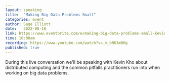 ```yaml
---
layout: speaking
title:  "Making Big Data Problems Small"
categories: event
author: Sage Elliott
date:   2022-08-10
link: https://www.eventbrite.com/e/making-big-data-problems-small-kevin-kho-tickets-390568178937
time: 10:00am
recording: https://www.youtube.com/watch?v=_v_bNK3mBHg
published: true
---
```


During this live conversation we'll be speaking with Kevin Kho about distributed computing and the common pitfalls practitioners run into when working on big data problems.
